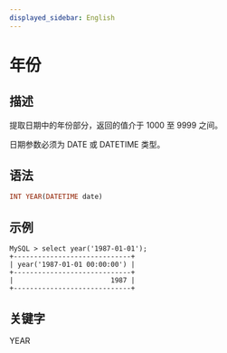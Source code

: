 ```yaml
---
displayed_sidebar: English
---
```


# 年份

## 描述

提取日期中的年份部分，返回的值介于 1000 至 9999 之间。

日期参数必须为 DATE 或 DATETIME 类型。

## 语法

```Haskell
INT YEAR(DATETIME date)
```

## 示例

```Plain
MySQL > select year('1987-01-01');
+-----------------------------+
| year('1987-01-01 00:00:00') |
+-----------------------------+
|                        1987 |
+-----------------------------+
```

## 关键字

YEAR
